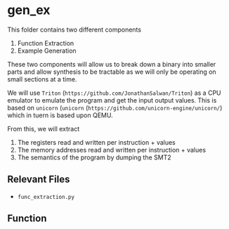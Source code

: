 # gen_ex

This folder contains two different components

1. Function Extraction
2. Example Generation

These two components will allow us to break down a binary into smaller parts and allow synthesis to be tractable as we will only be operating on small sections at a time.

We will use `Triton` (`https://github.com/JonathanSalwan/Triton`) as a CPU emulator to emulate the program and get the input output values.
This is based on `unicorn` (`unicorn` (`https://github.com/unicorn-engine/unicorn/`) which in tuern is based upon QEMU.

From this, we will extract

1. The registers read and written per instruction + values
2. The memory addresses read and written per instruction + values
3. The semantics of the program by dumping the SMT2


<!-- Using scripts from `afl-unicorn` (`https://github.com/Battelle/afl-unicorn`) we are also able to easily load and dump state from  -->

## Relevant Files

* `func_extraction.py`

## Function